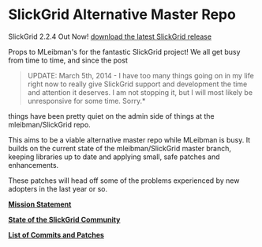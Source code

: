 # SlickGrid Alternative Master Repo

SlickGrid 2.2.4 Out Now! [download the latest SlickGrid release](https://github.com/6pac/SlickGrid/releases)

Props to MLeibman's for the fantastic SlickGrid project! We all get busy from time to time, and since the post

> UPDATE: March 5th, 2014 - I have too many things going on in my life right now to really give SlickGrid support and development the time and attention it deserves. I am not stopping it, but I will most likely be unresponsive for some time. Sorry.*

things have been pretty quiet on the admin side of things at the mleibman/SlickGrid repo.

This aims to be a viable alternative master repo while MLeibman is busy. It builds on the current state of the mleibman/SlickGrid master branch, keeping libraries up to date and applying small, safe patches and enhancements.

These patches will head off some of the problems experienced by new adopters in the last year or so.

**[Mission Statement](1-Mission-Statement)**

**[State of the SlickGrid Community](2-The-SlickGrid-Community)**

**[List of Commits and Patches](3-Commits-and-Patches)**
